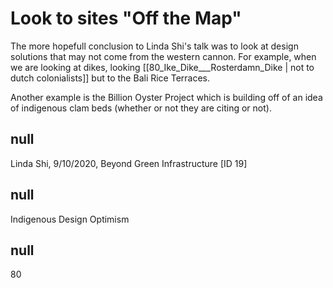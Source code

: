 # Look to sites "Off the Map" 

The more hopefull conclusion to Linda Shi's talk was to look at design solutions that may not come from the western cannon. For example, when we are looking at dikes, looking [[80_Ike_Dike___Rosterdamn_Dike | not to dutch colonialists]] but to the Bali Rice Terraces. 

Another example is the Billion Oyster Project which is building off of an idea of indigenous clam beds (whether or not they are citing or not). 

## null

Linda Shi, 9/10/2020, Beyond Green Infrastructure [ID 19]

## null

Indigenous Design
Optimism

## null

80
